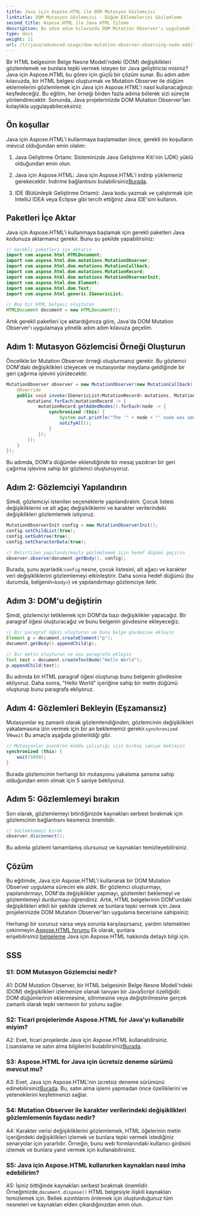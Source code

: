 ```yaml
---
title: Java için Aspose.HTML ile DOM Mutasyon Gözlemcisi
linktitle: DOM Mutasyon Gözlemcisi - Düğüm Eklemelerini Gözlemleme
second_title: Aspose.HTML ile Java HTML İşleme
description: Bu adım adım kılavuzda DOM Mutation Observer'ı uygulamak için Aspose.HTML for Java'yı nasıl kullanacağınızı öğrenin. DOM değişikliklerini etkili bir şekilde izleyin ve bunlara tepki verin.
type: docs
weight: 11
url: /tr/java/advanced-usage/dom-mutation-observer-observing-node-additions/
---
```


Bir HTML belgesinin Belge Nesne Modeli'ndeki (DOM) değişiklikleri gözlemlemek ve bunlara tepki vermek isteyen bir Java geliştiricisi misiniz? Java için Aspose.HTML bu görev için güçlü bir çözüm sunar. Bu adım adım kılavuzda, bir HTML belgesi oluşturmak ve Mutation Observer ile düğüm eklemelerini gözlemlemek için Java için Aspose.HTML'i nasıl kullanacağınızı keşfedeceğiz. Bu eğitim, her örneği birden fazla adıma bölerek sizi süreçte yönlendirecektir. Sonunda, Java projelerinizde DOM Mutation Observer'ları kolaylıkla uygulayabileceksiniz.

## Ön koşullar

Java için Aspose.HTML'i kullanmaya başlamadan önce, gerekli ön koşulların mevcut olduğundan emin olalım:

1. Java Geliştirme Ortamı: Sisteminizde Java Geliştirme Kiti'nin (JDK) yüklü olduğundan emin olun.

2.  Java için Aspose.HTML: Java için Aspose.HTML'i indirip yüklemeniz gerekecektir. İndirme bağlantısını bulabilirsiniz[Burada](https://releases.aspose.com/html/java/).

3. IDE (Bütünleşik Geliştirme Ortamı): Java kodu yazmak ve çalıştırmak için IntelliJ IDEA veya Eclipse gibi tercih ettiğiniz Java IDE'sini kullanın.

## Paketleri İçe Aktar

Java için Aspose.HTML'i kullanmaya başlamak için gerekli paketleri Java kodunuza aktarmanız gerekir. Bunu şu şekilde yapabilirsiniz:

```java
// Gerekli paketleri içe aktarın
import com.aspose.html.HTMLDocument;
import com.aspose.html.dom.mutations.MutationObserver;
import com.aspose.html.dom.mutations.MutationCallback;
import com.aspose.html.dom.mutations.MutationRecord;
import com.aspose.html.dom.mutations.MutationObserverInit;
import com.aspose.html.dom.Element;
import com.aspose.html.dom.Text;
import com.aspose.html.generic.IGenericList;

// Boş bir HTML belgesi oluşturun
HTMLDocument document = new HTMLDocument();
```

Artık gerekli paketleri içe aktardığımıza göre, Java'da DOM Mutation Observer'ı uygulamaya yönelik adım adım kılavuza geçelim.

## Adım 1: Mutasyon Gözlemcisi Örneği Oluşturun

Öncelikle bir Mutation Observer örneği oluşturmanız gerekir. Bu gözlemci DOM'daki değişiklikleri izleyecek ve mutasyonlar meydana geldiğinde bir geri çağırma işlevini yürütecektir.

```java
MutationObserver observer = new MutationObserver(new MutationCallback() {
    @Override
    public void invoke(IGenericList<MutationRecord> mutations, MutationObserver mutationObserver) {
        mutations.forEach(mutationRecord -> {
            mutationRecord.getAddedNodes().forEach(node -> {
                synchronized (this) {
                    System.out.println("The '" + node + "' node was added to the document.");
                    notifyAll();
                }
            });
        });
    }
});
```

Bu adımda, DOM'a düğümler eklendiğinde bir mesaj yazdıran bir geri çağırma işlevine sahip bir gözlemci oluşturuyoruz.

## Adım 2: Gözlemciyi Yapılandırın

Şimdi, gözlemciyi istenilen seçeneklerle yapılandıralım. Çocuk listesi değişikliklerini ve alt ağaç değişikliklerini ve karakter verilerindeki değişiklikleri gözlemlemek istiyoruz.

```java
MutationObserverInit config = new MutationObserverInit();
config.setChildList(true);
config.setSubtree(true);
config.setCharacterData(true);

// Belirtilen yapılandırmayla gözlemlemek için hedef düğümü geçirin
observer.observe(document.getBody(), config);
```

 Burada, şunu ayarladık:`config` nesne, çocuk listesini, alt ağacı ve karakter veri değişikliklerini gözlemlemeyi etkinleştirir. Daha sonra hedef düğümü (bu durumda, belgenin`<body>`) ve yapılandırmayı gözlemciye iletir.

## Adım 3: DOM'u değiştirin

Şimdi, gözlemciyi tetiklemek için DOM'da bazı değişiklikler yapacağız. Bir paragraf öğesi oluşturacağız ve bunu belgenin gövdesine ekleyeceğiz.

```java
// Bir paragraf öğesi oluşturun ve bunu belge gövdesine ekleyin
Element p = document.createElement("p");
document.getBody().appendChild(p);

// Bir metin oluşturun ve onu paragrafa ekleyin
Text text = document.createTextNode("Hello World");
p.appendChild(text);
```

Bu adımda bir HTML paragraf öğesi oluşturup bunu belgenin gövdesine ekliyoruz. Daha sonra, "Hello World" içeriğine sahip bir metin düğümü oluşturup bunu paragrafa ekliyoruz.

## Adım 4: Gözlemleri Bekleyin (Eşzamansız)

Mutasyonlar eş zamanlı olarak gözlemlendiğinden, gözlemcinin değişiklikleri yakalamasına izin vermek için bir an beklememiz gerekir.`synchronized` Ve`wait` Bu amaçla aşağıda gösterildiği gibi.

```java
// Mutasyonlar asenkron modda çalıştığı için birkaç saniye bekleyin
synchronized (this) {
    wait(5000);
}
```

Burada gözlemcinin herhangi bir mutasyonu yakalama şansına sahip olduğundan emin olmak için 5 saniye bekliyoruz.

## Adım 5: Gözlemlemeyi bırakın

Son olarak, gözlemlemeyi bitirdiğinizde kaynakları serbest bırakmak için gözlemcinin bağlantısını kesmeniz önemlidir.

```java
// Gözlemlemeyi bırak
observer.disconnect();
```

Bu adımla gözlemi tamamlamış olursunuz ve kaynakları temizleyebilirsiniz.

## Çözüm

Bu eğitimde, Java için Aspose.HTML'i kullanarak bir DOM Mutation Observer uygulama sürecini ele aldık. Bir gözlemci oluşturmayı, yapılandırmayı, DOM'da değişiklikler yapmayı, gözlemleri beklemeyi ve gözlemlemeyi durdurmayı öğrendiniz. Artık, HTML belgelerinin DOM'undaki değişiklikleri etkili bir şekilde izlemek ve bunlara tepki vermek için Java projelerinizde DOM Mutation Observer'ları uygulama becerisine sahipsiniz.

Herhangi bir sorunuz varsa veya sorunla karşılaşırsanız, yardım istemekten çekinmeyin.[Aspose.HTML forumu](https://forum.aspose.com/) Ek olarak, şunlara erişebilirsiniz:[belgeleme](https://reference.aspose.com/html/java/) Java için Aspose.HTML hakkında detaylı bilgi için.

## SSS

### S1: DOM Mutasyon Gözlemcisi nedir?

A1: DOM Mutation Observer, bir HTML belgesinin Belge Nesne Modeli'ndeki (DOM) değişiklikleri izlemenize olanak tanıyan bir JavaScript özelliğidir. DOM düğümlerinin eklenmesine, silinmesine veya değiştirilmesine gerçek zamanlı olarak tepki vermenin bir yolunu sağlar.

### S2: Ticari projelerimde Aspose.HTML for Java'yı kullanabilir miyim?

 A2: Evet, ticari projelerde Java için Aspose.HTML kullanabilirsiniz. Lisanslama ve satın alma bilgilerini bulabilirsiniz[Burada](https://purchase.aspose.com/buy).

### S3: Aspose.HTML for Java için ücretsiz deneme sürümü mevcut mu?

 A3: Evet, Java için Aspose.HTML'nin ücretsiz deneme sürümünü edinebilirsiniz[Burada](https://releases.aspose.com/). Bu, satın alma işlemi yapmadan önce özelliklerini ve yeteneklerini keşfetmenizi sağlar.

### S4: Mutation Observer ile karakter verilerindeki değişiklikleri gözlemlemenin faydası nedir?

A4: Karakter verisi değişikliklerini gözlemlemek, HTML öğelerinin metin içeriğindeki değişiklikleri izlemek ve bunlara tepki vermek istediğiniz senaryolar için yararlıdır. Örneğin, bunu web formlarındaki kullanıcı girdisini izlemek ve bunlara yanıt vermek için kullanabilirsiniz.

### S5: Java için Aspose.HTML kullanırken kaynakları nasıl imha edebilirim?

 A5: İşiniz bittiğinde kaynakları serbest bırakmak önemlidir. Örneğimizde,`document.dispose()` HTML belgesiyle ilişkili kaynakları temizlemek için. Bellek sızıntılarını önlemek için oluşturduğunuz tüm nesneleri ve kaynakları elden çıkardığınızdan emin olun.